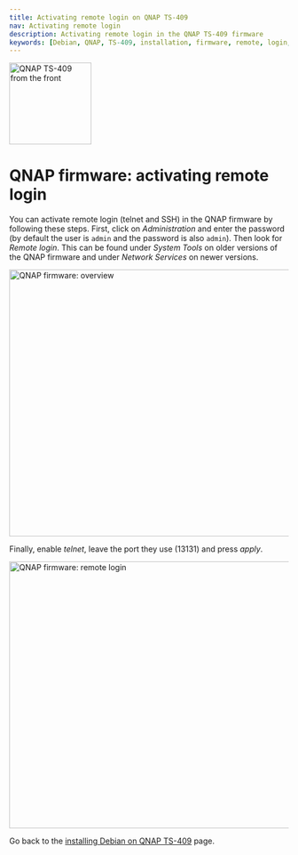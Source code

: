 ```yaml
---
title: Activating remote login on QNAP TS-409
nav: Activating remote login
description: Activating remote login in the QNAP TS-409 firmware
keywords: [Debian, QNAP, TS-409, installation, firmware, remote, login, telnet, SSH]
---
```


<div class="right">
<img src = "../images/r_ts409_front.jpg" class="border" alt="QNAP TS-409 from the front" width="148" height="147" />
</div>

<h1>QNAP firmware: activating remote login</h1>

You can activate remote login (telnet and SSH) in the QNAP firmware by
following these steps.  First, click on <em>Administration</em> and enter
the password (by default the user is `admin` and the password is also
`admin`).  Then look for <em>Remote login</em>.  This can be found under
<em>System Tools</em> on older versions of the QNAP firmware and under
<em>Network Services</em> on newer versions.

<img src = "../../images/qnap-system-tools.png" class="border" alt = "QNAP firmware: overview" width="640" height="480" />

Finally, enable <em>telnet</em>, leave the port they use (13131) and press
<em>apply</em>.

<img src = "../../images/qnap-remote-login.png" class="border" alt = "QNAP firmware: remote login" width="640" height="480" />

Go back to the <a href = "../install/">installing Debian on QNAP TS-409</a>
page.

